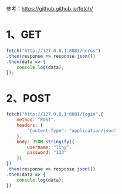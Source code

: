 参考：<https://github.github.io/fetch/>

# 1、GET

```js
fetch("http://127.0.0.1:8081/heros")
.then(response => response.json())
.then(data => {
    console.log(data);
});
```

# 2、POST

```js
fetch("http://127.0.0.1:8081/login",{
    method: "POST",
    headers: {
        "Content-Type": "application/json"
    },
    body: JSON.stringify({
        username: "lihy",
        password: "123"
    })
})
.then(response => response.json())
.then(data => {
    console.log(data);
})
```



